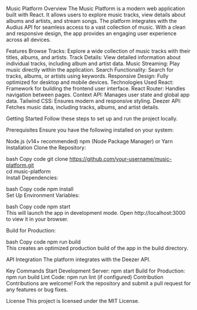 Music Platform
Overview
The Music Platform is a modern web application built with React. It allows users to explore music tracks, view details about albums and artists, and stream songs. The platform integrates with the Audius API for seamless access to a vast collection of music. With a clean and responsive design, the app provides an engaging user experience across all devices.

Features
Browse Tracks: Explore a wide collection of music tracks with their titles, albums, and artists.
Track Details: View detailed information about individual tracks, including album and artist data.
Music Streaming: Play music directly within the application.
Search Functionality: Search for tracks, albums, or artists using keywords.
Responsive Design: Fully optimized for desktop and mobile devices.
Technologies Used
React: Framework for building the frontend user interface.
React Router: Handles navigation between pages.
Context API: Manages user state and global app data.
Tailwind CSS: Ensures modern and responsive styling.
Deezer API: Fetches music data, including tracks, albums, and artist details.


Getting Started
Follow these steps to set up and run the project locally.

Prerequisites
Ensure you have the following installed on your system:

Node.js (v14+ recommended)
npm (Node Package Manager) or Yarn
Installation
Clone the Repository:

bash
Copy code
git clone https://github.com/your-username/music-platform.git  
cd music-platform  
Install Dependencies:

bash
Copy code
npm install  
Set Up Environment Variables:

bash
Copy code
npm start  
This will launch the app in development mode. Open http://localhost:3000 to view it in your browser.

Build for Production:

bash
Copy code
npm run build  
This creates an optimized production build of the app in the build directory.

API Integration
The platform integrates with the Deezer API.

Key Commands
Start Development Server: npm start
Build for Production: npm run build
Lint Code: npm run lint (if configured)
Contribution
Contributions are welcome! Fork the repository and submit a pull request for any features or bug fixes.

License
This project is licensed under the MIT License.
